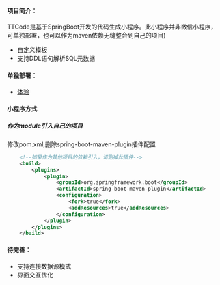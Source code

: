 #### 项目简介：
TTCode是基于SpringBoot开发的代码生成小程序。此小程序并非微信小程序，可单独部署，也可以作为maven依赖无缝整合到自己的项目)

- 自定义模板
- 支持DDL语句解析SQL元数据

#### 单独部署：
- [体验](http://118.126.105.207:8080/code.html)

#### 小程序方式

##### 作为module引入自己的项目

修改pom.xml,删除spring-boot-maven-plugin插件配置
```xml
	<!--如果作为其他项目的依赖引入，请删掉此插件-->
    <build>
        <plugins>
            <plugin>
                <groupId>org.springframework.boot</groupId>
                <artifactId>spring-boot-maven-plugin</artifactId>
                <configuration>
                    <fork>true</fork>
                    <addResources>true</addResources>
                </configuration>
            </plugin>
        </plugins>
    </build>
```

#### 待完善：

- 支持连接数据源模式
- 界面交互优化
